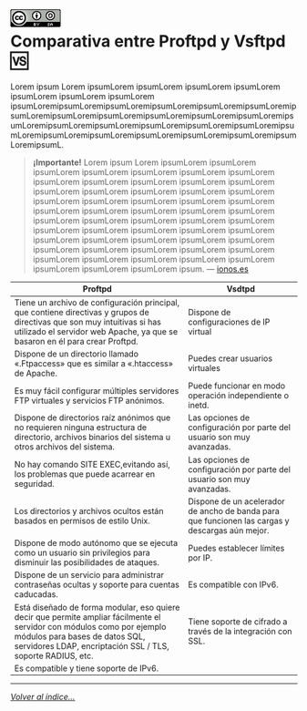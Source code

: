 <img src="../imagenes/MI-LICENCIA88x31.png" style="float: left; margin-right: 10px;" />

# Comparativa entre Proftpd y Vsftpd 🆚

Lorem ipsum Lorem ipsumLorem ipsumLorem ipsumLorem ipsumLorem ipsumLorem ipsumLorem ipsumLorem ipsumLoremipsumLoremipsumLoremipsumLoremipsumLoremipsumLoremipsumLoremipsumLoremipsumLoremipsumLoremipsumLoremipsumLoremipsumLoremipsumLoremipsumLoremipsumLoremipsumLoremipsumLoremipsumLoremipsumLoremipsumLoremipsumLoremipsumLoremipsumLoremipsumLoremipsumL.


>**¡Importante!**
> Lorem ipsum Lorem ipsumLorem ipsumLorem ipsumLorem ipsumLorem ipsumLorem ipsumLorem ipsumLorem ipsumLorem ipsumLorem ipsumLorem ipsumLorem ipsumLorem ipsumLorem ipsumLorem ipsumLorem ipsumLorem ipsumLorem ipsumLorem ipsumLorem ipsumLorem ipsumLorem ipsumLorem ipsumLorem ipsumLorem ipsumLorem ipsumLorem ipsumLorem ipsumLorem ipsumLorem ipsumLorem ipsumLorem ipsumLorem ipsumLorem ipsumLorem ipsumLorem ipsumLorem ipsumLorem ipsumLorem ipsumLorem ipsumLorem ipsumLorem ipsumLorem ipsumLorem ipsumLorem ipsumLorem ipsumLorem ipsumLorem ipsumLorem ipsumLorem ipsumLorem ipsumLorem ipsumLorem ipsumLorem ipsumLorem ipsumLorem ipsum.  — [ionos.es](https://www.ionos.es/)


| Proftpd | Vsdtpd |
|-|-|
| Tiene un archivo de configuración principal, que contiene directivas y grupos de directivas que son muy intuitivas si has utilizado el servidor web Apache, ya que se basaron en él para crear Proftpd. | Dispone de configuraciones de IP virtual |
| Dispone de un directorio llamado «.Ftpaccess» que es similar a «.htaccess» de Apache. | Puedes crear usuarios virtuales |
| Es muy fácil configurar múltiples servidores FTP virtuales y servicios FTP anónimos. | Puede funcionar en modo operación independiente o inetd. |
| Dispone de directorios raíz anónimos que no requieren ninguna estructura de directorio, archivos binarios del sistema u otros archivos del sistema. | Las opciones de configuración por parte del usuario son muy avanzadas. |
| No hay comando SITE EXEC,evitando así, los problemas que puede acarrear en seguridad. | Las opciones de configuración por parte del usuario son muy avanzadas. |
| Los directorios y archivos ocultos están basados en permisos de estilo Unix. | Dispone de un acelerador de ancho de banda para que funcionen las cargas y descargas aún mejor. |
| Dispone de modo autónomo que se ejecuta como un usuario sin privilegios para disminuir las posibilidades de ataques. | Puedes establecer límites por IP. |
| Dispone de un servicio para administrar contraseñas ocultas y soporte para cuentas caducadas. | Es compatible con IPv6. |
| Está diseñado de forma modular, eso quiere decir que permite ampliar fácilmente el servidor con módulos como por ejemplo módulos para bases de datos SQL, servidores LDAP, encriptación SSL / TLS, soporte RADIUS, etc. | Tiene soporte de cifrado a través de la integración con SSL. |
| Es compatible y tiene soporte de IPv6. |  |                   |
________________________________________
*[Volver al índice...](../README.md)*
